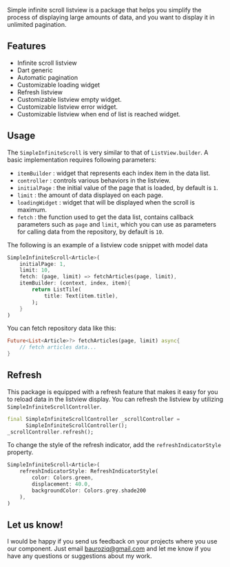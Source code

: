 
Simple infinite scroll listview is a package that helps you simplify the process of displaying large amounts of data, and you want to display it in unlimited pagination.

## Features

* Infinite scroll listview
* Dart generic
* Automatic pagination
* Customizable loading widget
* Refresh listview
* Customizable listview empty widget.
* Customizable listview error widget.
* Customizable listview when end of list is reached widget.

## Usage

The `SimpleInfiniteScroll` is very similar to that of `ListView.builder`. A basic implementation requires following parameters:

* `itemBuilder` : widget that represents each index item in the data list.
* `controller` : controls various behaviors in the listview.
* `initialPage` : the initial value of the page that is loaded, by default is `1`.
* `limit` : the amount of data displayed on each page.
* `loadingWidget` : widget that will be displayed when the scroll is maximum.
* `fetch` : the function used to get the data list, contains callback parameters such as `page` and `limit`, which you can use as parameters for calling data from the repository, by default is `10`.

The following is an example of a listview code snippet with model data

```dart
SimpleInfiniteScroll<Article>(
    initialPage: 1,
    limit: 10,
    fetch: (page, limit) => fetchArticles(page, limit),
    itemBuilder: (context, index, item){
        return ListTile(
            title: Text(item.title),
        );
    }
)
```

You can fetch repository data like this:

```dart
Future<List<Article>?> fetchArticles(page, limit) async{
    // fetch articles data...
}
```

## Refresh

This package is equipped with a refresh feature that makes it easy for you to reload data in the listview display.
You can refresh the listview by utilizing `SimpleInfiniteScrollController`.

```dart
final SimpleInfiniteScrollController _scrollController =
      SimpleInfiniteScrollController();
_scrollController.refresh();
```

To change the style of the refresh indicator, add the `refreshIndicatorStyle` property.

```dart
SimpleInfiniteScroll<Article>(
    refreshIndicatorStyle: RefreshIndicatorStyle(
        color: Colors.green,
        displacement: 40.0,
        backgroundColor: Colors.grey.shade200
    ),
)
```

## Let us know!

I would be happy if you send us feedback on your projects where you use our component. Just email bauroziq@gmail.com and let me know if you have any questions or suggestions about my work.